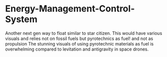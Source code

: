 # Energy-Management-Control-System
Another next gen way to float similar to star citizen. This would have various visuals and relies not on fossil fuels but pyrotechnics as fuel! and not as propulsion
The stunning visuals of using pyrotechnic materials as fuel is overwhelming compared to levitation and antigravity in space drones.
